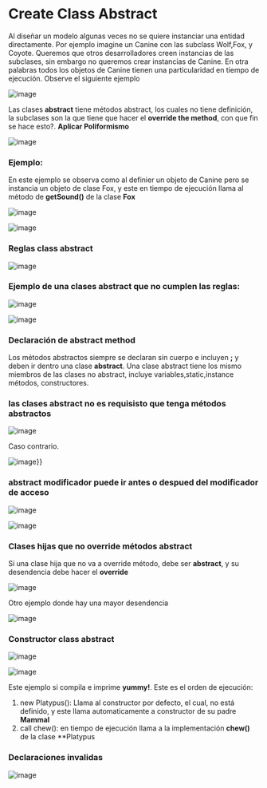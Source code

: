# Create Class Abstract

Al diseñar un modelo algunas veces no se quiere instanciar una entidad directamente. Por ejemplo imagine un Canine con las subclass Wolf,Fox, y Coyote. Queremos que otros desarrolladores creen instancias de las subclases, sin embargo no queremos crear instancias de Canine. En otra palabras todos los objetos de Canine tienen una particularidad en tiempo de ejecución. Observe el siguiente ejemplo

![image](https://github.com/crodrigr/study-guide-oracle-certification-profetinal/assets/31961588/4db72ca6-db00-4e14-a147-778e709f8a6f)

Las clases **abstract** tiene métodos abstract, los cuales no tiene definición, la subclases son la que tiene que hacer el **override the method**, con que fin se hace esto?. **Aplicar Poliformismo**

![image](https://github.com/crodrigr/study-guide-oracle-certification-profetinal/assets/31961588/0214265e-7068-4947-b95d-64478885035a)


### Ejemplo:

En este ejemplo se observa como al definier un objeto de Canine pero se instancia un objeto de clase Fox, y este en tiempo de ejecución llama al método de **getSound()** de la clase **Fox**

![image](https://github.com/crodrigr/study-guide-oracle-certification-profetinal/assets/31961588/c0fc0c9c-0668-4506-a435-6d5a24a59414)

![image](https://github.com/crodrigr/study-guide-oracle-certification-profetinal/assets/31961588/1d76b65a-d158-4297-a6dc-9d3592ea44e1)

### Reglas class abstract

![image](https://github.com/crodrigr/study-guide-oracle-certification-profetinal/assets/31961588/2a6bfcc3-9df8-4db6-b6d6-4e7eb4976ba6)

### Ejemplo de una clases abstract que no cumplen las reglas:

![image](https://github.com/crodrigr/study-guide-oracle-certification-profetinal/assets/31961588/9cae5302-ccd6-4059-a156-253b50552c74)

![image](https://github.com/crodrigr/study-guide-oracle-certification-profetinal/assets/31961588/9c93b28c-18f1-4510-ac3d-adbcfd1f3470)

### Declaración de abstract method

Los métodos abstractos siempre se declaran sin cuerpo e incluyen **;** y deben ir dentro una clase **abstract**. Una clase abstract tiene los mismo miembros de las clases no abstract, incluye variables,static,instance métodos, constructores.

### las clases abstract no es requisisto que tenga métodos abstractos

![image](https://github.com/crodrigr/study-guide-oracle-certification-profetinal/assets/31961588/9802fe03-7517-4e87-842f-f07492711839)

Caso contrario.

![image](https://github.com/crodrigr/study-guide-oracle-certification-profetinal/assets/31961588/aad66fad-70db-41d0-945b-a785b026c09c)}}

### abstract modificador puede ir antes o despued del modificador de acceso

![image](https://github.com/crodrigr/study-guide-oracle-certification-profetinal/assets/31961588/94d083fc-8469-4d48-945f-179342e9b15f)

![image](https://github.com/crodrigr/study-guide-oracle-certification-profetinal/assets/31961588/a76631bd-d70d-4759-8b54-6111d8757c82)

### Clases hijas que no override métodos abstract

Si una clase hija que no va a override método, debe ser **abstract**, y su desendencia debe hacer el **override**

![image](https://github.com/crodrigr/study-guide-oracle-certification-profetinal/assets/31961588/0ee1641f-f026-4946-aa79-8be199ee3ff1)

Otro ejemplo donde hay  una mayor desendencia

![image](https://github.com/crodrigr/study-guide-oracle-certification-profetinal/assets/31961588/1d99f942-ecb9-47a8-8576-603cfbc179ce)

### Constructor class abstract

![image](https://github.com/crodrigr/study-guide-oracle-certification-profetinal/assets/31961588/ac7db87a-0fec-4b6a-a602-ee4730ec2ed8)

![image](https://github.com/crodrigr/study-guide-oracle-certification-profetinal/assets/31961588/7c9fb3d8-63a5-4621-a913-34517809041b)

Este ejemplo si compila e imprime **yummy!**. Este es el orden de ejecución:

1. new Platypus(): Llama al constructor por defecto, el cual, no está definido, y este llama automaticamente a constructor de su padre **Mammal**
2. call chew(): en tiempo de ejecución llama a la implementación **chew()** de la clase **Platypus

### Declaraciones invalidas

![image](https://github.com/crodrigr/study-guide-oracle-certification-profetinal/assets/31961588/30fad817-c9a9-492b-b3ec-9366a54beb78)



